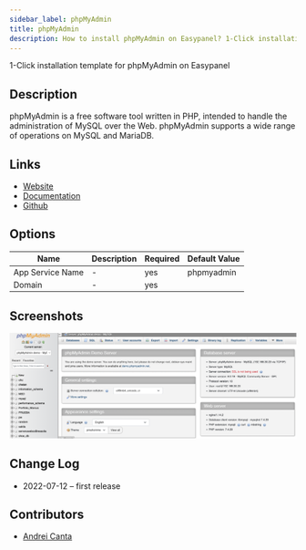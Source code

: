 ```yaml
---
sidebar_label: phpMyAdmin
title: phpMyAdmin
description: How to install phpMyAdmin on Easypanel? 1-Click installation template for phpMyAdmin on Easypanel
---
```


<!-- generated -->

1-Click installation template for phpMyAdmin on Easypanel

## Description

phpMyAdmin is a free software tool written in PHP, intended to handle the administration of MySQL over the Web. phpMyAdmin supports a wide range of operations on MySQL and MariaDB.

## Links

- [Website](https://www.phpmyadmin.net/)
- [Documentation](https://www.phpmyadmin.net/docs/)
- [Github](https://github.com/phpmyadmin/phpmyadmin)

## Options

Name | Description | Required | Default Value
-|-|-|-
App Service Name | - | yes | phpmyadmin
Domain | - | yes | 

## Screenshots

![phpMyAdmin Screenshot](./assets/screenshot.png)

## Change Log

- 2022-07-12 – first release

## Contributors

- [Andrei Canta](https://github.com/deiucanta)
